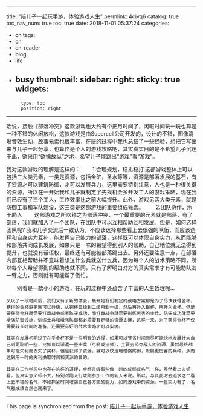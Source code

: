 
---
title: "陪儿子一起玩手游，体验游戏人生"
permlink: 4civq6
catalog: true
toc_nav_num: true
toc: true
date: 2018-11-01 05:37:24
categories:
- cn
tags:
- cn
- cn-reader
- blog
- life
- busy
thumbnail: 
sidebar:
    right:
        sticky: true
widgets:
    -
        type: toc
        position: right
---


话说，接触《部落冲突》这款游戏也大约有个把月时间了，闲暇时间玩一玩也算是一种不错的休闲放松，这款游戏是由Supercell公司开发的，设计的不错，图像清晰音效生动，故事元素也很丰富，在玩的过程中我也总结了一些经验，想把它写出来与儿子一起分享，也算作是个人的游戏攻略吧，其实真实目的是不希望儿子沉迷于此，欲采用“欲擒故纵”之术，希望儿子能跳出“游戏”看“游戏”。

我对这款游戏的理解是这样的：
　　1.合理规划，稳扎稳打
这部游戏整体上可以包括三大类元素，一类是资源，包括金矿，圣水等等，资源是部落发展的基石，有了资源才可以建筑防御，才可以发展兵力，这里需要特别注意，人也是一种很关键的资源，所以在一开始我和儿子就制定了先找机会多开发工人的游戏策略，现在我们已经有了三个工人，工作效率比之前大幅提升。此外，游戏另两大类元素，就是防御工事和军队建设，这三类是这部游戏的重要组成元素。
　　2.团队协作，乐于助人
　　这部游戏之所以称之为部落冲突，一个最重要的元素就是部落，有了部落，我们就加入了一个团队，在团队中可以互相帮助互相发展。但是，如何选择团队呢? 我和儿子交流后一致认为，不应该选择那些看上去很强的队伍，而应该选择和自身实力互补，能发挥自己能力的部落，这样既可以体现自身实力，从而能够和部落共同成长发展，如果只是一味的希望得到别人的帮助，自己地位就无法得到提升，也就没有话语权，最终还有可能被部落踢出去。另外还要注意一点，在部落内部互相帮助并不意味着想送什么兵就送什么兵，因为每个人的战术策略不同，所以每个人希望得到的帮助也就不同，只有了解明白对方的真实需求才有可能助队友一臂之力，否则就有可能帮了倒忙。

　　别看是一款小小的游戏，在玩的过程中还蕴含了丰富的人生哲理呢…

	又玩了一段时间后，我们又有了新的体会，最开始我们制定的战略方案都是为了尽快获得金杯，获得的金杯越多就可以升级，从铜杯三级到二级再到一级，然后再升入银杯，再升入金杯。但是要获得金杯就需要打赢战争或者防守成功，而打赢战争就需要训练厉害的士兵，防守成功就需要增强防御设施，训练士兵和增强防御都必须要有足够的资源支撑，这样一来，为了获得金杯不仅需要较长时间的准备，还需要有好的战术策略才可以实施。

	其实在发展初期过于在乎金杯不是一件明智的选择，如果可以节省时间而尽可能快地发展壮大自己则更聪明一些，比如可以派遣一些士兵（弓箭或法师），主要去掠夺敌人的资源，虽然最终战争可能失利而丢失了奖杯，但是获得了资源，就可以快速地增强防御，发展更厉害的兵种，从而达到用一时的失利换取时间和资源的目的。

	其实在工作学习中也存在这样的道理，金杯升级有些像一时的成绩或名气一样，虽然看上去好看，但真实意义却不大，特别对刚入行或刚参加工作的新人来说。所以，与其此时去追求这个看上去不错的名气，不如抓紧时间增强自己各方面的能力，如同游戏中的资源。一旦实力有了，名气和成绩自然也就来了。

- - -

This page is synchronized from the post: [陪儿子一起玩手游，体验游戏人生](https://steemit.com/@andrewma/4civq6)
